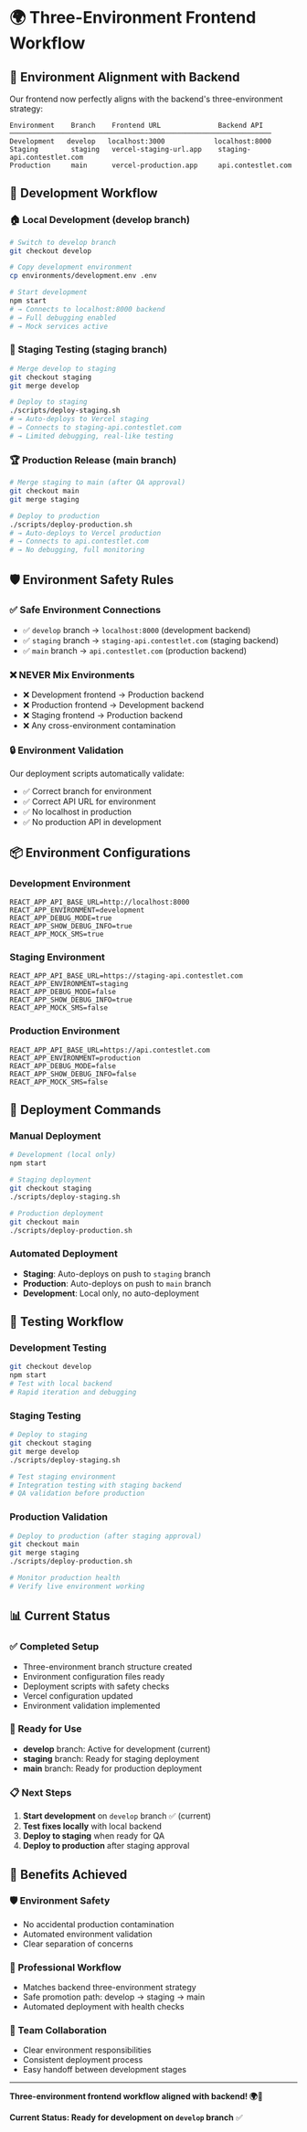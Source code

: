 # 🌍 Three-Environment Frontend Workflow

## 🎯 Environment Alignment with Backend

Our frontend now perfectly aligns with the backend's three-environment strategy:

```
Environment    Branch    Frontend URL              Backend API
────────────────────────────────────────────────────────────────
Development   develop   localhost:3000            localhost:8000
Staging        staging   vercel-staging-url.app    staging-api.contestlet.com
Production     main      vercel-production.app     api.contestlet.com
```

## 🔧 Development Workflow

### **🏠 Local Development (develop branch)**
```bash
# Switch to develop branch
git checkout develop

# Copy development environment
cp environments/development.env .env

# Start development
npm start
# → Connects to localhost:8000 backend
# → Full debugging enabled
# → Mock services active
```

### **🧪 Staging Testing (staging branch)**
```bash
# Merge develop to staging
git checkout staging
git merge develop

# Deploy to staging
./scripts/deploy-staging.sh
# → Auto-deploys to Vercel staging
# → Connects to staging-api.contestlet.com
# → Limited debugging, real-like testing
```

### **🏆 Production Release (main branch)**
```bash
# Merge staging to main (after QA approval)
git checkout main
git merge staging

# Deploy to production
./scripts/deploy-production.sh  
# → Auto-deploys to Vercel production
# → Connects to api.contestlet.com
# → No debugging, full monitoring
```

## 🛡️ Environment Safety Rules

### **✅ Safe Environment Connections**
- ✅ `develop` branch → `localhost:8000` (development backend)
- ✅ `staging` branch → `staging-api.contestlet.com` (staging backend)  
- ✅ `main` branch → `api.contestlet.com` (production backend)

### **❌ NEVER Mix Environments**
- ❌ Development frontend → Production backend
- ❌ Production frontend → Development backend
- ❌ Staging frontend → Production backend
- ❌ Any cross-environment contamination

### **🔒 Environment Validation**
Our deployment scripts automatically validate:
- ✅ Correct branch for environment
- ✅ Correct API URL for environment
- ✅ No localhost in production
- ✅ No production API in development

## 📦 Environment Configurations

### **Development Environment**
```env
REACT_APP_API_BASE_URL=http://localhost:8000
REACT_APP_ENVIRONMENT=development
REACT_APP_DEBUG_MODE=true
REACT_APP_SHOW_DEBUG_INFO=true
REACT_APP_MOCK_SMS=true
```

### **Staging Environment**
```env
REACT_APP_API_BASE_URL=https://staging-api.contestlet.com
REACT_APP_ENVIRONMENT=staging
REACT_APP_DEBUG_MODE=false
REACT_APP_SHOW_DEBUG_INFO=true
REACT_APP_MOCK_SMS=false
```

### **Production Environment**
```env
REACT_APP_API_BASE_URL=https://api.contestlet.com
REACT_APP_ENVIRONMENT=production
REACT_APP_DEBUG_MODE=false
REACT_APP_SHOW_DEBUG_INFO=false
REACT_APP_MOCK_SMS=false
```

## 🚀 Deployment Commands

### **Manual Deployment**
```bash
# Development (local only)
npm start

# Staging deployment
git checkout staging
./scripts/deploy-staging.sh

# Production deployment  
git checkout main
./scripts/deploy-production.sh
```

### **Automated Deployment**
- **Staging**: Auto-deploys on push to `staging` branch
- **Production**: Auto-deploys on push to `main` branch
- **Development**: Local only, no auto-deployment

## 🧪 Testing Workflow

### **Development Testing**
```bash
git checkout develop
npm start
# Test with local backend
# Rapid iteration and debugging
```

### **Staging Testing**
```bash
# Deploy to staging
git checkout staging
git merge develop
./scripts/deploy-staging.sh

# Test staging environment
# Integration testing with staging backend
# QA validation before production
```

### **Production Validation**
```bash
# Deploy to production (after staging approval)
git checkout main
git merge staging
./scripts/deploy-production.sh

# Monitor production health
# Verify live environment working
```

## 📊 Current Status

### **✅ Completed Setup**
- Three-environment branch structure created
- Environment configuration files ready
- Deployment scripts with safety checks
- Vercel configuration updated
- Environment validation implemented

### **🔧 Ready for Use**
- **develop** branch: Active for development (current)
- **staging** branch: Ready for staging deployment
- **main** branch: Ready for production deployment

### **📋 Next Steps**
1. **Start development** on `develop` branch ✅ (current)
2. **Test fixes locally** with local backend
3. **Deploy to staging** when ready for QA
4. **Deploy to production** after staging approval

## 🎯 Benefits Achieved

### **🛡️ Environment Safety**
- No accidental production contamination
- Automated environment validation
- Clear separation of concerns

### **🚀 Professional Workflow**
- Matches backend three-environment strategy
- Safe promotion path: develop → staging → main
- Automated deployment with health checks

### **👥 Team Collaboration**
- Clear environment responsibilities
- Consistent deployment process
- Easy handoff between development stages

---

**Three-environment frontend workflow aligned with backend! 🌍🚀**

**Current Status: Ready for development on `develop` branch** ✅
